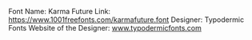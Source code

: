 Font Name: Karma Future
Link: https://www.1001freefonts.com/karmafuture.font
Designer: Typodermic Fonts
Website of the Designer: www.typodermicfonts.com